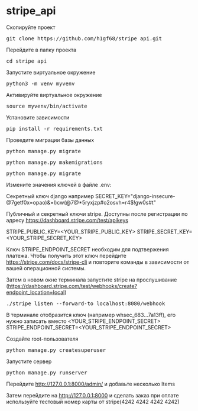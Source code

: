 # stripe_api

Скопируйте проект
<pre>git clone https://github.com/h1gf68/stripe_api.git</pre>

Перейдите в папку проекта
<pre>cd stripe_api</pre>

Запустите виртуальное окружение
<pre>python3 -m venv myvenv</pre>

Активируйте виртуальное окружение
<pre>source myvenv/bin/activate</pre>

Установите зависимости
<pre>pip install -r requirements.txt</pre>

Проведите миграции базы данных
<pre>python manage.py migrate</pre>
<pre>python manage.py makemigrations</pre>
<pre>python manage.py migrate</pre>


Измените значения ключей в файле .env:

Секретный ключ django например 
SECRET_KEY="django-insecure-@7getf0x=opao)&=l)cw(@7@*5ryxjzp#o2osvh=r4$!gw0s#t"

Публичный и секретный ключи stripe. Доступны после регистрации по адресу https://dashboard.stripe.com/test/apikeys

STRIPE_PUBLIC_KEY=<YOUR_STRIPE_PUBLIC_KEY> 
STRIPE_SECRET_KEY=<YOUR_STRIPE_SECRET_KEY>

Ключ STRIPE_ENDPOINT_SECRET необходим для подтвержения платежа.
Чтобы получить этот ключ перейдите <a href="https://stripe.com/docs/stripe-cli">https://stripe.com/docs/stripe-cli</a> и повторите команды в зависимости от вашей операционной системы. 

Затем в новом окне терминала запустите stripe на прослушивание (https://dashboard.stripe.com/test/webhooks/create?endpoint_location=local)
<pre>./stripe listen --forward-to localhost:8080/webhook</pre>
В терминале отобразится ключ (например whsec_683...7a13ff), его нужно записать вместо <YOUR_STRIPE_ENDPOINT_SECRET>
STRIPE_ENDPOINT_SECRET=<YOUR_STRIPE_ENDPOINT_SECRET>

Создайте  root-пользователя
<pre>python manage.py createsuperuser</pre>

Запустите сервер
<pre>python manage.py runserver</pre>

Перейдите http://127.0.0.1:8000/admin/
и добавьте несколько Items

Затем перейдите на http://127.0.0.1:8000 и сделать заказ
при оплате используйте тестовый номер карты от stripe(4242 4242 4242 4242)
